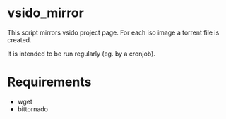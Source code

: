 vsido_mirror
============

This script mirrors vsido project page. For each iso image a torrent
file is created. 

It is intended to be run regularly (eg. by a cronjob).


# Requirements

* wget
* bittornado

